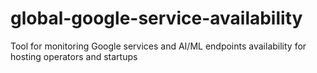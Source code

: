 # global-google-service-availability
Tool for monitoring Google services and AI/ML endpoints availability for hosting operators and startups
